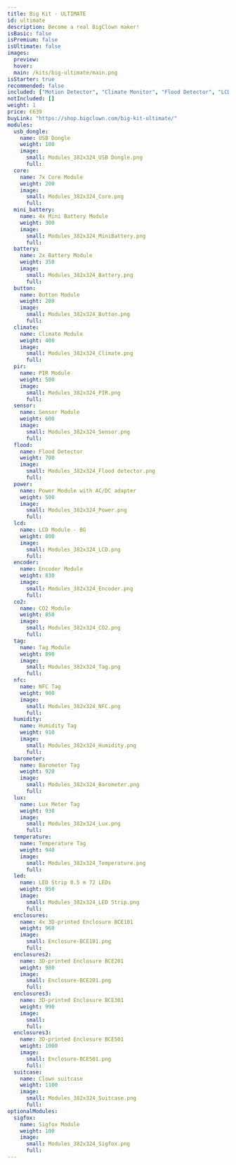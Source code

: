```yaml
---
title: Big Kit - ULTIMATE
id: ultimate
description: Become a real BigClown maker!
isBasic: false
isPremium: false
isUltimate: false
images:
  preview:
  hover:
  main: /kits/big-ultimate/main.png
isStarter: true
recommended: false
included: ["Motion Detector", "Climate Monitor", "Flood Detector", "LCD Thermostat", "Controller", "Push Button"]
notIncluded: []
weight: 1
price: €639
buyLink: "https://shop.bigclown.com/big-kit-ultimate/"
modules:
  usb_dongle:
    name: USB Dongle
    weight: 100
    image:
      small: Modules_382x324_USB Dongle.png
      full:
  core:
    name: 7x Core Module
    weight: 200
    image:
      small: Modules_382x324_Core.png
      full:
  mini_battery:
    name: 4x Mini Battery Module
    weight: 300
    image:
      small: Modules_382x324_MiniBattery.png
      full:
  battery:
    name: 2x Battery Module
    weight: 350
    image:
      small: Modules_382x324_Battery.png
      full:
  button:
    name: Button Module
    weight: 280
    image:
      small: Modules_382x324_Button.png
      full:
  climate:
    name: Climate Module
    weight: 400
    image:
      small: Modules_382x324_Climate.png
      full:
  pir:
    name: PIR Module
    weight: 500
    image:
      small: Modules_382x324_PIR.png
      full:
  sensor:
    name: Sensor Module
    weight: 600
    image:
      small: Modules_382x324_Sensor.png
      full:
  flood:
    name: Flood Detector
    weight: 700
    image:
      small: Modules_382x324_Flood detector.png
      full:
  power:
    name: Power Module with AC/DC adapter
    weight: 500
    image:
      small: Modules_382x324_Power.png
      full:
  lcd:
    name: LCD Module - BG
    weight: 800
    image:
      small: Modules_382x324_LCD.png
      full:
  encoder:
    name: Encoder Module
    weight: 830
    image:
      small: Modules_382x324_Encoder.png
      full:
  co2:
    name: CO2 Module
    weight: 850
    image:
      small: Modules_382x324_CO2.png
      full:
  tag:
    name: Tag Module
    weight: 890
    image:
      small: Modules_382x324_Tag.png
      full:
  nfc:
    name: NFC Tag
    weight: 900
    image:
      small: Modules_382x324_NFC.png
      full:
  humidity:
    name: Humidity Tag
    weight: 910
    image:
      small: Modules_382x324_Humidity.png
      full:
  barometer:
    name: Barometer Tag
    weight: 920
    image:
      small: Modules_382x324_Barometer.png
      full:
  lux:
    name: Lux Meter Tag
    weight: 930
    image:
      small: Modules_382x324_Lux.png
      full:
  temperature:
    name: Temperature Tag
    weight: 940
    image:
      small: Modules_382x324_Temperature.png
      full:
  led:
    name: LED Strip 0.5 m 72 LEDs
    weight: 950
    image:
      small: Modules_382x324_LED Strip.png
      full:
  enclosures:
    name: 4x 3D-printed Enclosure BCE101
    weight: 960
    image:
      small: Enclosure-BCE101.png
      full:
  enclosures2:
    name: 3D-printed Enclosure BCE201
    weight: 980
    image:
      small: Enclosure-BCE201.png
      full:
  enclosures3:
    name: 3D-printed Enclosure BCE301
    weight: 990
    image:
      small:
      full:
  enclosures3:
    name: 3D-printed Enclosure BCE501
    weight: 1000
    image:
      small: Enclosure-BCE501.png
      full:
  suitcase:
    name: Clown suitcase
    weight: 1100
    image:
      small: Modules_382x324_Suitcase.png
      full:
optionalModules:
  sigfox:
    name: Sigfox Module
    weight: 100
    image:
      small: Modules_382x324_Sigfox.png
      full:
---
```

